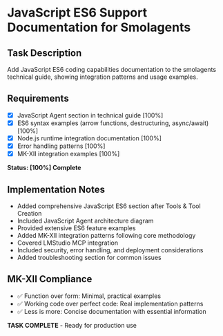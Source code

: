 # JavaScript ES6 Support Documentation for Smolagents

## Task Description

Add JavaScript ES6 coding capabilities documentation to the smolagents technical guide, showing integration patterns and usage examples.

## Requirements

- [x] JavaScript Agent section in technical guide [100%]
- [x] ES6 syntax examples (arrow functions, destructuring, async/await) [100%]
- [x] Node.js runtime integration documentation [100%]
- [x] Error handling patterns [100%]
- [x] MK-XII integration examples [100%]

**Status: [100%] Complete**

## Implementation Notes

- Added comprehensive JavaScript ES6 section after Tools & Tool Creation
- Included JavaScript Agent architecture diagram
- Provided extensive ES6 feature examples
- Added MK-XII integration patterns following core methodology
- Covered LMStudio MCP integration
- Included security, error handling, and deployment considerations
- Added troubleshooting section for common issues

## MK-XII Compliance

- ✅ Function over form: Minimal, practical examples
- ✅ Working code over perfect code: Real implementation patterns
- ✅ Less is more: Concise documentation with essential information

**TASK COMPLETE** - Ready for production use
